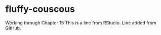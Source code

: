 # fluffy-couscous
Working through Chapter 15
This is a line from RStudio. 
Line added from GitHub. 
